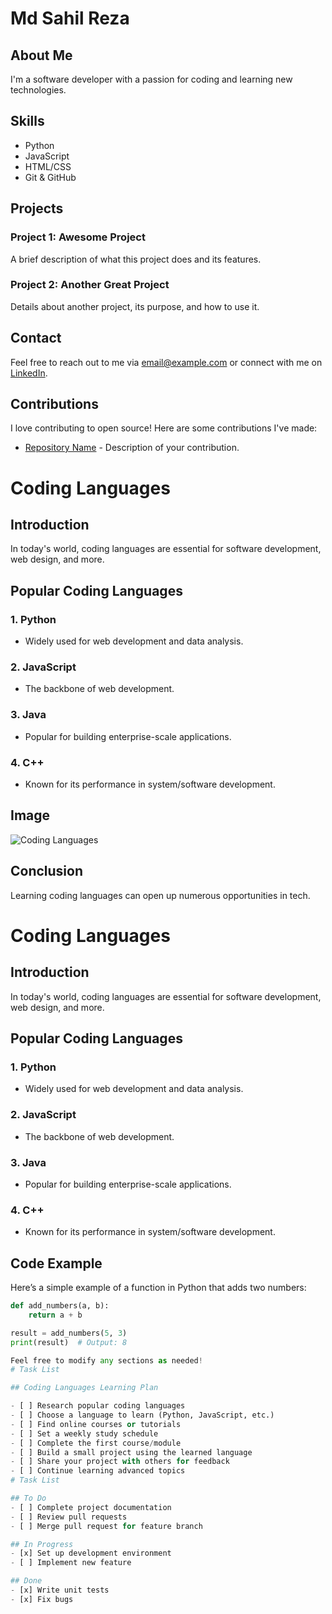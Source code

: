 # Md Sahil Reza

## About Me
I'm a software developer with a passion for coding and learning new technologies. 

## Skills
- Python
- JavaScript
- HTML/CSS
- Git & GitHub

## Projects
### Project 1: Awesome Project
A brief description of what this project does and its features.

### Project 2: Another Great Project
Details about another project, its purpose, and how to use it.

## Contact
Feel free to reach out to me via [email@example.com](mailto:email@example.com) or connect with me on [LinkedIn](https://www.linkedin.com).

## Contributions
I love contributing to open source! Here are some contributions I've made:
- [Repository Name](https://github.com/yourusername/repo) - Description of your contribution.
# Coding Languages

## Introduction

In today's world, coding languages are essential for software development, web design, and more.

## Popular Coding Languages

### 1. Python
- Widely used for web development and data analysis.

### 2. JavaScript
- The backbone of web development.

### 3. Java
- Popular for building enterprise-scale applications.

### 4. C++
- Known for its performance in system/software development.

## Image

![Coding Languages](https://sphero.com/cdn/shop/articles/coding_languages_1200x.png?v=1619126283)

## Conclusion

Learning coding languages can open up numerous opportunities in tech.
# Coding Languages

## Introduction

In today's world, coding languages are essential for software development, web design, and more.

## Popular Coding Languages

### 1. Python
- Widely used for web development and data analysis.

### 2. JavaScript
- The backbone of web development.

### 3. Java
- Popular for building enterprise-scale applications.

### 4. C++
- Known for its performance in system/software development.

## Code Example

Here’s a simple example of a function in Python that adds two numbers:

```python
def add_numbers(a, b):
    return a + b

result = add_numbers(5, 3)
print(result)  # Output: 8

Feel free to modify any sections as needed!
# Task List

## Coding Languages Learning Plan

- [ ] Research popular coding languages
- [ ] Choose a language to learn (Python, JavaScript, etc.)
- [ ] Find online courses or tutorials
- [ ] Set a weekly study schedule
- [ ] Complete the first course/module
- [ ] Build a small project using the learned language
- [ ] Share your project with others for feedback
- [ ] Continue learning advanced topics
# Task List

## To Do
- [ ] Complete project documentation
- [ ] Review pull requests
- [ ] Merge pull request for feature branch

## In Progress
- [x] Set up development environment
- [ ] Implement new feature

## Done
- [x] Write unit tests
- [x] Fix bugs
